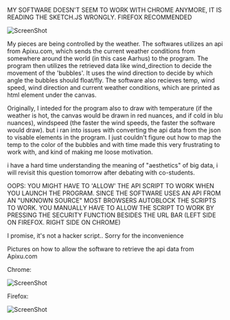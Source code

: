 MY SOFTWARE DOESN'T SEEM TO WORK WITH CHROME ANYMORE, IT IS READING THE SKETCH.JS WRONGLY. FIREFOX RECOMMENDED

![ScreenShot](https://github.com/NickSander/Mini_ex/blob/gh-pages/Mini_ex(6)%20'Bubbles'/bubbles.png)

My pieces are being controlled by the weather. The softwares utilizes an api from Apixu.com, which sends the current weather conditions from somewhere around the world (in this case Aarhus) to the program. The program then utilizes the retrieved data like wind_direction to decide the movement of the 'bubbles'. It uses the wind direction to decide by which angle the bubbles should float/fly. The software also recieves temp, wind speed, wind direction and current weather conditions, which are printed as html element under the canvas.

Originally, I inteded for the program also to draw with temperature (if the weather is hot, the canvas would be drawn in red nuances, and if cold in blu nuances), windspeed (the faster the wind speeds, the faster the software would draw). but i ran into issues with converting the api data from the json to visable elements in the program. I just couldn't figure out how to map the temp to the color of the bubbles and with time made this very frustrating to work with, and kind of making me loose motivation.

i have a hard time understanding the meaning of "aesthetics" of big data, i will revisit this question tomorrow after debating with co-students.


OOPS: YOU MIGHT HAVE TO 'ALLOW' THE API SCRIPT TO WORK WHEN YOU LAUNCH THE PROGRAM. SINCE THE SOFTWARE USES AN API FROM AN "UNKNOWN SOURCE"
MOST BROWSERS AUTOBLOCK THE SCRIPTS TO WORK.
YOU MANUALLY HAVE TO ALLOW THE SCRIPT TO WORK BY PRESSING THE SECURITY FUNCTION BESIDES THE URL BAR (LEFT SIDE ON FIREFOX. RIGHT SIDE ON CHROME)

I promise, it's not a hacker script..
Sorry for the inconvenience

Pictures on how to allow the software to retrieve the api data from Apixu.com

Chrome:

![ScreenShot](https://github.com/NickSander/Mini_ex/blob/gh-pages/Mini_ex(6)%20'rain'/chrome.png)

Firefox:

![ScreenShot](https://github.com/NickSander/Mini_ex/blob/gh-pages/Mini_ex(6)%20'rain'/Firefox.png)
